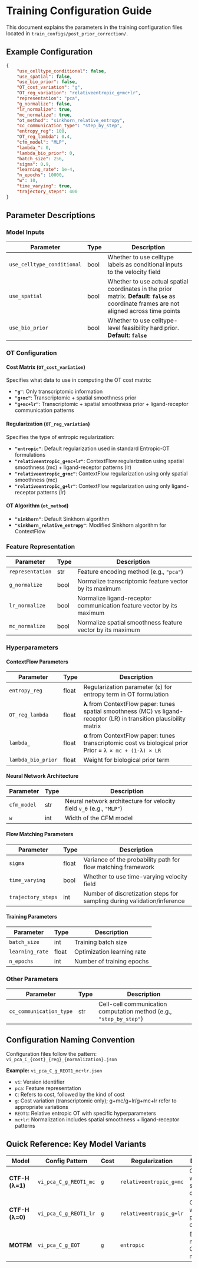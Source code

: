 # Training Configuration Guide

This document explains the parameters in the training configuration files located in `train_configs/post_prior_correction/`.

## Example Configuration

```json
{
    "use_celltype_conditional": false,
    "use_spatial": false,
    "use_bio_prior": false,
    "OT_cost_variation": "g",
    "OT_reg_variation": "relativeentropic_g+mc+lr",
    "representation": "pca",
    "g_normalize": false,
    "lr_normalize": true,
    "mc_normalize": true,
    "ot_method": "sinkhorn_relative_entropy",
    "cc_communication_type": "step_by_step",
    "entropy_reg": 100,
    "OT_reg_lambda": 0.4,
    "cfm_model": "MLP",
    "lambda_": 0,
    "lambda_bio_prior": 0,
    "batch_size": 256,
    "sigma": 0.9,
    "learning_rate": 1e-4,
    "n_epochs": 10000,
    "w": 10,
    "time_varying": true,
    "trajectory_steps": 400
}
```

## Parameter Descriptions

### Model Inputs

| Parameter | Type | Description |
|-----------|------|-------------|
| `use_celltype_conditional` | bool | Whether to use celltype labels as conditional inputs to the velocity field |
| `use_spatial` | bool | Whether to use actual spatial coordinates in the prior matrix. **Default: `false`** as coordinate frames are not aligned across time points |
| `use_bio_prior` | bool | Whether to use celltype-level feasibility hard prior. **Default: `false`** |

### OT Configuration

#### Cost Matrix (`OT_cost_variation`)

Specifies what data to use in computing the OT cost matrix:

- **`"g"`**: Only transcriptomic information
- **`"g+mc"`**: Transcriptomic + spatial smoothness prior
- **`"g+mc+lr"`**: Transcriptomic + spatial smoothness prior + ligand-receptor communication patterns

#### Regularization (`OT_reg_variation`)

Specifies the type of entropic regularization:

- **`"entropic"`**: Default regularization used in standard Entropic-OT formulations
- **`"relativeentropic_g+mc+lr"`**: ContextFlow regularization using spatial smoothness (mc) + ligand-receptor patterns (lr)
- **`"relativeentropic_g+mc"`**: ContextFlow regularization using only spatial smoothness (mc)
- **`"relativeentropic_g+lr"`**: ContextFlow regularization using only ligand-receptor patterns (lr)

#### OT Algorithm (`ot_method`)

- **`"sinkhorn"`**: Default Sinkhorn algorithm
- **`"sinkhorn_relative_entropy"`**: Modified Sinkhorn algorithm for ContextFlow

### Feature Representation

| Parameter | Type | Description |
|-----------|------|-------------|
| `representation` | str | Feature encoding method (e.g., `"pca"`) |
| `g_normalize` | bool | Normalize transcriptomic feature vector by its maximum |
| `lr_normalize` | bool | Normalize ligand-receptor communication feature vector by its maximum |
| `mc_normalize` | bool | Normalize spatial smoothness feature vector by its maximum |

### Hyperparameters

#### ContextFlow Parameters

| Parameter | Type | Description |
|-----------|------|-------------|
| `entropy_reg` | float | Regularization parameter (ε) for entropy term in OT formulation |
| `OT_reg_lambda` | float | **λ** from ContextFlow paper: tunes spatial smoothness (MC) vs ligand-receptor (LR) in transition plausibility matrix |
| `lambda_` | float | **α** from ContextFlow paper: tunes transcriptomic cost vs biological prior<br>Prior = `λ × mc + (1-λ) × LR` |
| `lambda_bio_prior` | float | Weight for biological prior term |

#### Neural Network Architecture

| Parameter | Type | Description |
|-----------|------|-------------|
| `cfm_model` | str | Neural network architecture for velocity field `v_θ` (e.g., `"MLP"`) |
| `w` | int | Width of the CFM model |

#### Flow Matching Parameters

| Parameter | Type | Description |
|-----------|------|-------------|
| `sigma` | float | Variance of the probability path for flow matching framework |
| `time_varying` | bool | Whether to use time-varying velocity field |
| `trajectory_steps` | int | Number of discretization steps for sampling during validation/inference |

#### Training Parameters

| Parameter | Type | Description |
|-----------|------|-------------|
| `batch_size` | int | Training batch size |
| `learning_rate` | float | Optimization learning rate |
| `n_epochs` | int | Number of training epochs |

### Other Parameters

| Parameter | Type | Description |
|-----------|------|-------------|
| `cc_communication_type` | str | Cell-cell communication computation method (e.g., `"step_by_step"`) |

## Configuration Naming Convention

Configuration files follow the pattern: `vi_pca_C_{cost}_{reg}_{normalization}.json`

**Example:** `vi_pca_C_g_REOT1_mc+lr.json`
- `vi`: Version identifier
- `pca`: Feature representation
- `C`: Refers to cost, followed by the kind of cost
- `g`: Cost variation (transcriptomic only); g+mc/g+lr/g+mc+lr refer to appropriate variations
- `REOT1`: Relative entropic OT with specific hyperparameters
- `mc+lr`: Normalization includes spatial smoothness + ligand-receptor patterns

## Quick Reference: Key Model Variants

| Model | Config Pattern | Cost | Regularization | Description |
|-------|---------------|------|----------------|-------------|
| **CTF-H (λ=1)** | `vi_pca_C_g_REOT1_mc` | `g` | `relativeentropic_g+mc` | ContextFlow with spatial smoothness only |
| **CTF-H (λ=0)** | `vi_pca_C_g_REOT1_lr` | `g` | `relativeentropic_g+lr` | ContextFlow with LR patterns only |
| **MOTFM** | `vi_pca_C_g_EOT` | `g` | `entropic` | Baseline minibatch-OT flow matching |